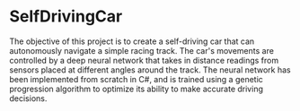 # SelfDrivingCar

The objective of this project is to create a self-driving car that can autonomously navigate a simple racing track. The car's movements are controlled by a deep neural network that takes in distance readings from sensors placed at different angles around the track. The neural network has been implemented from scratch in C#, and is trained using a genetic progression algorithm to optimize its ability to make accurate driving decisions.
